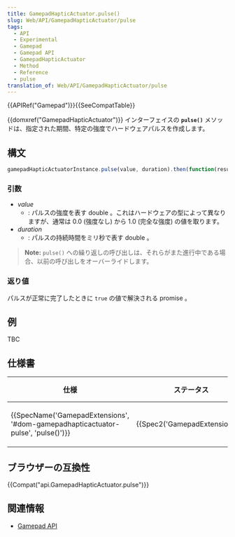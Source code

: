 ```yaml
---
title: GamepadHapticActuator.pulse()
slug: Web/API/GamepadHapticActuator/pulse
tags:
  - API
  - Experimental
  - Gamepad
  - Gamepad API
  - GamepadHapticActuator
  - Method
  - Reference
  - pulse
translation_of: Web/API/GamepadHapticActuator/pulse
---
```

{{APIRef("Gamepad")}}{{SeeCompatTable}}

{{domxref("GamepadHapticActuator")}} インターフェイスの **`pulse()`** メソッドは、指定された期間、特定の強度でハードウェアパルスを作成します。

## 構文

```js
gamepadHapticActuatorInstance.pulse(value, duration).then(function(result) { ... });
```

### 引数

- _value_
  - : パルスの強度を表す double 。これはハードウェアの型によって異なりますが、通常は 0.0 (強度なし) から 1.0 (完全な強度) の値を取ります。
- _duration_
  - : パルスの持続時間をミリ秒で表す double 。

> **Note:** `pulse()` への繰り返しの呼び出しは、それらがまた進行中である場合、以前の呼び出しをオーバーライドします。

### 返り値

パルスが正常に完了したときに `true` の値で解決される promise 。

## 例

TBC

## 仕様書

| 仕様                                                                                                         | ステータス                               | 備考     |
| ------------------------------------------------------------------------------------------------------------ | ---------------------------------------- | -------- |
| {{SpecName('GamepadExtensions', '#dom-gamepadhapticactuator-pulse', 'pulse()')}} | {{Spec2('GamepadExtensions')}} | 初回定義 |

## ブラウザーの互換性

{{Compat("api.GamepadHapticActuator.pulse")}}

## 関連情報

- [Gamepad API](/ja/docs/Web/API/Gamepad_API)
